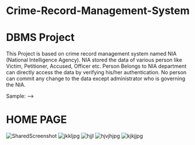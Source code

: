 # Crime-Record-Management-System

# DBMS Project

This Project is based on crime record management system named NIA (National Intelligence Agency).
NIA stored the data of various person like Victim, Petitioner, Accused, Officer etc. Person Belongs to NIA department can directly access the data by verifying his/her authentication. No person can commit any change to the data except administrator who is governing the NIA. 

Sample: -->
<h1> HOME PAGE </h1>

![SharedScreenshot](https://user-images.githubusercontent.com/36730768/93243668-2542fb80-f7a6-11ea-8d08-a2c73a409798.jpg)
![jkkljpg](https://user-images.githubusercontent.com/36730768/93244515-7d2e3200-f7a7-11ea-89ba-6bc13f4a52f3.jpg)
![hjjl](https://user-images.githubusercontent.com/36730768/93244537-85866d00-f7a7-11ea-8492-56f2d3d38ed1.jpg)
![hjvjhjpg](https://user-images.githubusercontent.com/36730768/93244541-86b79a00-f7a7-11ea-9bef-d7cc36ef55f6.jpg)
![kjkjjpg](https://user-images.githubusercontent.com/36730768/93244543-87503080-f7a7-11ea-9270-9dab4d606342.jpg)
